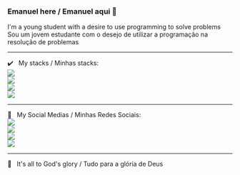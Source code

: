 ### Emanuel here / Emanuel aqui 👋
I'm a young student with a desire to use programming to solve problems<br/>Sou um jovem estudante com o desejo de utilizar a programação na resolução de problemas
<br/>
___
:heavy_check_mark: &nbsp; My stacks / Minhas stacks:
<br/><img src="https://img.shields.io/badge/python-%233776AB.svg?&style=flat-square&logo=python&logoColor=white"/>
<br/><img src="https://img.shields.io/badge/html-%23239120.svg?&style=flat-square&logo=html5&logoColor=white"/>
<br/><img src="https://img.shields.io/badge/css-%23239120.svg?&style=flat-square&logo=css3&logoColor=white"/>
<br/><img src="https://img.shields.io/badge/javascript-%23F7DF1E.svg?&style=flat-square&logo=javascript&logoColor=black"/>
<br/>
___
:link: &nbsp; My Social Medias / Minhas Redes Sociais:
<br/>[<img src="https://img.shields.io/badge/linkedin-%230077B5.svg?&style=for-the-badge&logo=linkedin&logoColor=white"/>](https://www.linkedin.com/in/almeida-emanuel/)
<br/>[<img src="https://img.shields.io/badge/facebook-%231877F2.svg?&style=for-the-badge&logo=facebook&logoColor=white"/>](https://www.facebook.com/em4nuel.almeida/)
<br/>[<img src="https://img.shields.io/badge/instagram-%23E4405F.svg?&style=for-the-badge&logo=instagram&logoColor=white"/>](https://www.instagram.com/em_almeid/)
<br/>[<img src="https://img.shields.io/badge/twitter-%231DA1F2.svg?&style=for-the-badge&logo=twitter&logoColor=white"/>](https://www.twitter.com/em_almeid/)
<br/>
___
:pray: &nbsp; It's all to God's glory / Tudo para a glória de Deus
